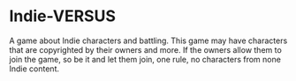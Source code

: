 # Indie-VERSUS
A game about Indie characters and battling. This game may have characters that are copyrighted by their owners and more. If the owners allow them to join the game, so be it and let them join, one rule, no characters from none Indie content.
